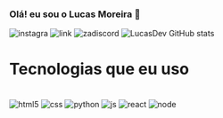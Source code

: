 
### Olá! eu sou o Lucas Moreira 🤙

![instagra](https://img.shields.io/badge/Instagram-E4405F?style=for-the-badge&logo=instagram&logoColor=white)
![link](https://img.shields.io/badge/LinkedIn-0077B5?style=for-the-badge&logo=linkedin&logoColor=white)
![zadiscord](https://img.shields.io/badge/Discord-7289DA?style=for-the-badge&logo=discord&logoColor=white)
![LucasDev GitHub stats](https://github-readme-stats.vercel.app/api?username=lkznxdev&show_icons=true&theme=dark)

# Tecnologias que eu uso
<div style="display: inline_block"><br/>
  <img align="center" alt="html5" src="https://img.shields.io/badge/HTML5-E34F26?style=for-the-badge&logo=html5&logoColor=white" />
   <img align="center" alt="css" src="https://img.shields.io/badge/CSS3-1572B6?style=for-the-badge&logo=css3&logoColor=white" />
<img align="center" alt="python" src="https://img.shields.io/badge/Python-14354C?style=for-the-badge&logo=python&logoColor=white" />
<img align="center" alt="js" src="https://img.shields.io/badge/JavaScript-323330?style=for-the-badge&logo=javascript&logoColor=F7DF1E" />
<img align="center" alt="react" src="https://img.shields.io/badge/React-20232A?style=for-the-badge&logo=react&logoColor=61DAFB" />
<img align="center" alt="node" src="    https://img.shields.io/badge/Node.js-43853D?style=for-the-badge&logo=node.js&logoColor=white" />
</div>
